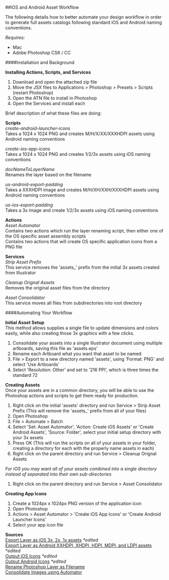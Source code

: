 ##iOS and Android Asset Workflow

The following details how to better automate your design workflow in order to generate full assets catalogs following standard iOS and Android naming conventions.

_Requires:_  
- Mac  
- Adobe Photoshop CS6 / CC  

####Installation and Background  

**Installing Actions, Scripts, and Services**  

1. Download and open the attached zip file  
2. Move the JSX files to Applications > Photoshop > Presets > Scripts (restart Photoshop)  
3. Open the ATN file to install in Photoshop  
4. Open the Services and install each  


Brief description of what these files are doing:  

**Scripts**  
_create-android-launcher-icons_  
Takes a 1024 x 1024 PNG and creates M/H/X/XX/XXXHDPI assets using Android naming conventions  

_create-ios-app-icons_  
Takes a 1024 x 1024 PNG and creates 1/2/3x assets using iOS naming conventions  

_docNameToLayerName_  
Renames the layer based on the filename  

_us-android-export-padding_  
Takes a XXXHDPI image and creates M/H/XH/XXH/XXXHDPI assets using Android naming conventions  

_us-ios-export-padding_  
Takes a 3x image and create 1/2/3x assets using iOS naming conventions    

**Actions**  
_Asset Automator_  
Contains two actions which run the layer renaming script, then either one of the OS specific asset assembly scripts  
Contains two actions that will create OS specific application icons from a PNG file  

**Services**  
_Strip Asset Prefix_  
This service removes the 'assets_' prefix from the initial 3x assets created from Illustrator  

_Cleanup Orignal Assets_  
Removes the original asset files from the directory  

_Asset Consolidator_  
This service moves all files from subdirectories into root directory  

####Automating Your Workflow  

**Initial Asset Setup**  
This method allows supplies a single file to update dimensions and colors easily, while also creating those 3x graphics with a few clicks.

1. Consolidate your assets into a single Illustrator document using multiple artboards, saving this file as 'assets.eps'  
2. Rename each Artboard what you want that asset to be named  
3. File > Export to a new directory named 'assets', using 'Format: PNG' and select 'Use Artboards'  
4. Select 'Resolution: Other' and set to '216 PPI', which is three times the standard 72  

**Creating Assets**  
Once your assets are in a common directory, you will be able to use the Photoshop actions and scripts to get them ready for production.

1. Right click on the initial 'assets' directory and run Service > Strip Asset Prefix (This will remove the 'assets_' prefix from all of your files)
2. Open Photoshop
3. File > Automate > Batch
4. Select 'Set: Asset Automator', 'Action: Create iOS Assets' or 'Create Android Assets', 'Source: Folder', select your initial setup directory with your 3x assets
5. Press OK (This will run the scripts on all of your assets in your folder, creating a directory for each with the properly name assets in each)  
6. Right click on the parent directory and run Service > Cleanup Orignal Assets

_For iOS you may want all of your assets combined into a single directory instead of separated into their own sub-directories_  

1. Right click on the parent directory and run Service > Asset Consolidator

**Creating App Icons**  

1. Create a 1024px x 1024px PNG version of the application icon
2. Open Photoshop
3. Actions > Asset Automator > 'Create iOS App Icons' or 'Create Android Launcher Icons'
4. Select your app icon file


**Sources**  
[Export Layer as iOS 3x, 2x, 1x assets](https://github.com/UncorkedStudios/export-to-ios) _*edited_  
[Export Layer as Android XXHDPI, XHDPI, HDPI, MDPI, and LDPI assets](https://github.com/UncorkedStudios/export-to-android) _*edited_  
[Output iOS Icons](https://gist.github.com/tlinkner/3723395) _*edited_  
[Output Android Icons](https://gist.github.com/tlinkner/0a0090895b631f855cd3) _*edited_  
[Rename Photoshop Layer as Filename](http://polygonspixelsandpaint.tumblr.com/post/45209654643)  
[Consolidate Images using Automator](http://www.macworld.com/article/1160660/automator_filesfromsubfolders.html)  